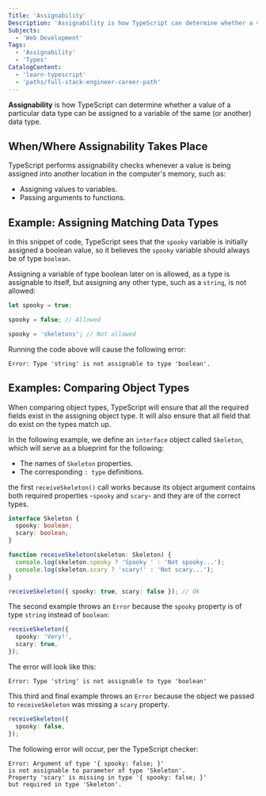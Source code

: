 ```yaml
---
Title: 'Assignability'
Description: 'Assignability is how TypeScript can determine whether a value of a particular data type can be assigned to a variable of the same (or another) data type.'
Subjects:
  - 'Web Development'
Tags:
  - 'Assignability'
  - 'Types'
CatalogContent:
  - 'learn-typescript'
  - 'paths/full-stack-engineer-career-path'
---
```


**Assignability** is how TypeScript can determine whether a value of a particular data type can be assigned to a variable of the same (or another) data type.

## When/Where Assignability Takes Place

TypeScript performs assignability checks whenever a value is being assigned into another location in the computer's memory, such as:

- Assigning values to variables.
- Passing arguments to functions.

## Example: Assigning Matching Data Types

In this snippet of code, TypeScript sees that the `spooky` variable is initially assigned a boolean value, so it believes the `spooky` variable should always be of type `boolean`.

Assigning a variable of type boolean later on is allowed, as a type is assignable to itself, but assigning any other type, such as a `string`, is not allowed:

```ts
let spooky = true;

spooky = false; // Allowed

spooky = 'skeletons'; // Not allowed
```

Running the code above will cause the following error:

```shell
Error: Type 'string' is not assignable to type 'boolean'.
```

## Examples: Comparing Object Types

When comparing object types, TypeScript will ensure that all the required fields exist in the assigning object type.
It will also ensure that all field that do exist on the types match up.

In the following example, we define an `interface` object called `Skeleton`, which will serve as a blueprint for the following:

- The names of `Skeleton` properties.
- The corresponding `: type` definitions.

the first `receiveSkeleton()` call works because its object argument contains both required properties -`spooky` and `scary`- and they are of the correct types.

```ts
interface Skeleton {
  spooky: boolean;
  scary: boolean;
}

function receiveSkeleton(skeleton: Skeleton) {
  console.log(skeleton.spooky ? 'Spooky ' : 'Not spooky...');
  console.log(skeleton.scary ? 'scary!' : 'Not scary...');
}

receiveSkeleton({ spooky: true, scary: false }); // Ok
```

The second example throws an `Error` because the `spooky` property is of type `string` instead of `boolean`:

```ts
receiveSkeleton({
  spooky: 'Very!',
  scary: true,
});
```

The error will look like this:

```shell
Error: Type 'string' is not assignable to type 'boolean'
```

This third and final example throws an `Error` because the object we passed to `receiveSkeleton` was missing a `scary` property.

```ts
receiveSkeleton({
  spooky: false,
});
```

The following error will occur, per the TypeScript checker:

```shell
Error: Argument of type '{ spooky: false; }'
is not assignable to parameter of type 'Skeleton'.
Property 'scary' is missing in type '{ spooky: false; }'
but required in type 'Skeleton'.
```
